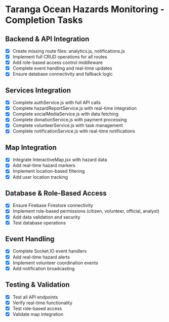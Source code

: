 # Taranga Ocean Hazards Monitoring - Completion Tasks

## Backend & API Integration
- [x] Create missing route files: analytics.js, notifications.js
- [x] Implement full CRUD operations for all routes
- [x] Add role-based access control middleware
- [x] Complete event handling and real-time updates
- [x] Ensure database connectivity and fallback logic

## Services Integration
- [x] Complete authService.js with full API calls
- [x] Complete hazardReportService.js with real-time integration
- [x] Complete socialMediaService.js with data fetching
- [x] Complete donationService.js with payment processing
- [x] Complete volunteerService.js with task management
- [x] Complete notificationService.js with real-time notifications

## Map Integration
- [x] Integrate InteractiveMap.jsx with hazard data
- [x] Add real-time hazard markers
- [x] Implement location-based filtering
- [x] Add user location tracking

## Database & Role-Based Access
- [x] Ensure Firebase Firestore connectivity
- [x] Implement role-based permissions (citizen, volunteer, official, analyst)
- [x] Add data validation and security
- [x] Test database operations

## Event Handling
- [x] Complete Socket.IO event handlers
- [x] Add real-time hazard alerts
- [x] Implement volunteer coordination events
- [x] Add notification broadcasting

## Testing & Validation
- [x] Test all API endpoints
- [x] Verify real-time functionality
- [x] Test role-based access
- [x] Validate map integration
